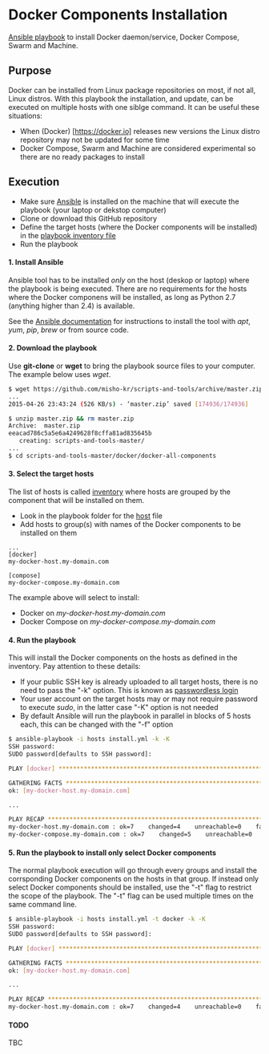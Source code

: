 Docker Components Installation
==============================

[Ansible playbook](https://docs.ansible.com/playbooks.html) to install Docker daemon/service, Docker Compose, Swarm and Machine.

## Purpose

Docker can be installed from Linux package repositories on most, if not all, Linux distros. With this playbook the installation, and update, can be executed on multiple hosts with one siblge command. It can be useful these situations:

* When (Docker) [https://docker.io] releases new versions the Linux distro repository may not be updated for some time
* Docker Compose, Swarm and Machine are considered experimental so there are no ready packages to install

## Execution

* Make sure [Ansible](https://docs.ansible.com) is installed on the machine that will execute the playbook (your laptop or dekstop computer)
* Clone or download this GitHub repository
* Define the target hosts (where the Docker components will be installed) in the [playbook inventory file](hosts)
* Run the playbook

#### 1. Install Ansible

Ansible tool has to be installed *only* on the host (deskop or laptop) where the playbook is being executed. There are no requirements for the hosts where the Docker componens will be installed, as long as Python 2.7 (anything higher than 2.4) is available.

See the [Ansible documentation](http://docs.ansible.com/intro_installation.html) for instructions to install the tool with _apt_, _yum_, _pip_, _brew_ or from source code.

#### 2. Download the playbook

Use __git-clone__ or __wget__ to bring the playbook source files to your computer. The example below uses _wget_.

```bash
$ wget https://github.com/misho-kr/scripts-and-tools/archive/master.zip
...
2015-04-26 23:43:24 (526 KB/s) - ‘master.zip’ saved [174936/174936]

$ unzip master.zip && rm master.zip
Archive:  master.zip
eeacad786c5a5e6a4249628f8cffa81ad835645b
   creating: scripts-and-tools-master/
...
$ cd scripts-and-tools-master/docker/docker-all-components
```

#### 3. Select the target hosts

The list of hosts is called [inventory](http://docs.ansible.com/intro_inventory.html) where hosts are grouped by the component that will be installed on them.

* Look in the playbook folder for the [host](host) file
* Add hosts to group(s) with names of the Docker components to be installed on them

```
...
[docker]
my-docker-host.my-domain.com

[compose]
my-docker-compose.my-domain.com
```

The example above will select to install:

* Docker on _my-docker-host.my-domain.com_
* Docker Compose on _my-docker-compose.my-domain.com_

#### 4. Run the playbook

This will install the Docker components on the hosts as defined in the inventory. Pay attention to these details:

* If your public SSH key is already uploaded to all target hosts, there is no need to pass the "-k" option. This is known as [passwordless login](http://linuxconfig.org/passwordless-ssh)
* Your user account on the target hosts may or may not require password to execute _sudo_, in the latter case "-K" option is not needed
* By default Ansible will run the playbook in parallel in blocks of 5 hosts each, this can be changed with the "-f" option

```bash
$ ansible-playbook -i hosts install.yml -k -K
SSH password:
SUDO password[defaults to SSH password]:

PLAY [docker] *****************************************************************

GATHERING FACTS ***************************************************************
ok: [my-docker-host.my-domain.com]

...

PLAY RECAP ********************************************************************
my-docker-host.my-domain.com : ok=7    changed=4    unreachable=0    failed=0
my-docker-compose.my-domain.com : ok=7    changed=5    unreachable=0    failed=0
```

#### 5. Run the playbook to install only select Docker components

The normal playbook execution will go through every groups and install the corrsponding Docker components on the hosts in that group. If instead only select Docker components should be installed, use the "-t" flag to restrict the scope of the playbook. The "-t" flag can be used multiple times on the same command line.

```bash
$ ansible-playbook -i hosts install.yml -t docker -k -K
SSH password:
SUDO password[defaults to SSH password]:

PLAY [docker] *****************************************************************

GATHERING FACTS ***************************************************************
ok: [my-docker-host.my-domain.com]

...

PLAY RECAP ********************************************************************
my-docker-host.my-domain.com : ok=7    changed=4    unreachable=0    failed=0
```

#### TODO

TBC
